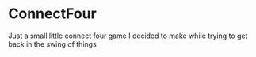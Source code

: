 # ConnectFour
Just a small little connect four game I decided to make while trying to get back in the swing of things
